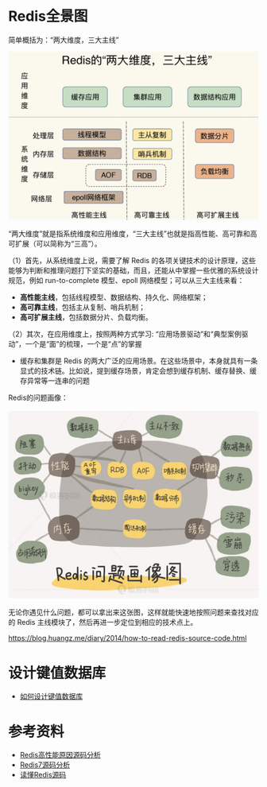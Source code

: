 # Redis全景图

简单概括为：“两大维度，三大主线”

![](image/Redis全景图.png)

“两大维度”就是指系统维度和应用维度，“三大主线”也就是指高性能、高可靠和高可扩展（可以简称为“三高”）。

（1）首先，从系统维度上说，需要了解 Redis 的各项关键技术的设计原理，这些能够为判断和推理问题打下坚实的基础，而且，还能从中掌握一些优雅的系统设计规范，例如 run-to-complete 模型、epoll 网络模型；可以从三大主线来看：
- **高性能主线**，包括线程模型、数据结构、持久化、网络框架；
- **高可靠主线**，包括主从复制、哨兵机制；
- **高可扩展主线**，包括数据分片、负载均衡。

（2）其次，在应用维度上，按照两种方式学习: “应用场景驱动”和“典型案例驱动”，一个是“面”的梳理，一个是“点”的掌握
- 缓存和集群是 Redis 的两大广泛的应用场景。在这些场景中，本身就具有一条显式的技术链。比如说，提到缓存场景，肯定会想到缓存机制、缓存替换、缓存异常等一连串的问题

Redis的问题画像：

![](image/Redis问题画像.png)

无论你遇见什么问题，都可以拿出来这张图，这样就能快速地按照问题来查找对应的 Redis 主线模块了，然后再进一步定位到相应的技术点上。


https://blog.huangz.me/diary/2014/how-to-read-redis-source-code.html

# 设计键值数据库

- [如何设计键值数据库](../../../软件工程/软件设计/设计案例.md#九键值数据库设计)

# 参考资料

- [Redis高性能原因源码分析](https://heapdump.cn/article/3798624)
- [Redis7源码分析](https://github.com/CN-annotation-team/redis7.0-chinese-annotated)
- [读懂Redis源码](http://kaito-kidd.com/2021/09/23/read-redis-source-code/)